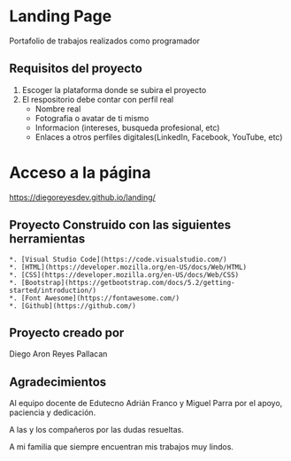 # Landing Page
Portafolio de trabajos realizados como programador

## Requisitos del proyecto
1. Escoger la plataforma donde se subira el proyecto
2. El respositorio debe contar con perfil real
    - Nombre real
    - Fotografia o avatar de ti mismo
    - Informacion (intereses, busqueda profesional, etc)
    - Enlaces a otros perfiles digitales(LinkedIn, Facebook, YouTube, etc)

# Acceso a la página

https://diegoreyesdev.github.io/landing/

## Proyecto Construido con las siguientes herramientas
    
    *. [Visual Studio Code](https://code.visualstudio.com/)
    *. [HTML](https://developer.mozilla.org/en-US/docs/Web/HTML)
    *. [CSS](https://developer.mozilla.org/en-US/docs/Web/CSS)
    *. [Bootstrap](https://getbootstrap.com/docs/5.2/getting-started/introduction/)
    *. [Font Awesome](https://fontawesome.com/)
    *. [Github](https://github.com/)

## Proyecto creado por
Diego Aron Reyes Pallacan

## Agradecimientos
Al equipo docente de Edutecno Adrián Franco y Miguel Parra por el apoyo, paciencia y dedicación.

A las y los compañeros por las dudas resueltas.

A mi familia que siempre encuentran mis trabajos muy lindos.
